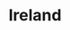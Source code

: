 ---
title: "Ireland"
hashtag: ireland
cities:
  - Dublin
layout: hashtag
subdivision-of:
  - Europe
tags:
  - Country
  - Europe
---
